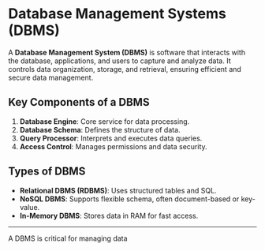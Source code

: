 # Database Management Systems (DBMS)

A **Database Management System (DBMS)** is software that interacts with the database, applications, and users to capture and analyze data. It controls data organization, storage, and retrieval, ensuring efficient and secure data management.

## Key Components of a DBMS

1. **Database Engine**: Core service for data processing.
2. **Database Schema**: Defines the structure of data.
3. **Query Processor**: Interprets and executes data queries.
4. **Access Control**: Manages permissions and data security.

## Types of DBMS

- **Relational DBMS (RDBMS)**: Uses structured tables and SQL.
- **NoSQL DBMS**: Supports flexible schema, often document-based or key-value.
- **In-Memory DBMS**: Stores data in RAM for fast access.

---

A DBMS is critical for managing data 
